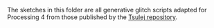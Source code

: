 The sketches in this folder are all generative glitch scripts adapted for Processing 4 from those published by the [Tsulej repository](https://github.com/tsulej/GenerateMe).